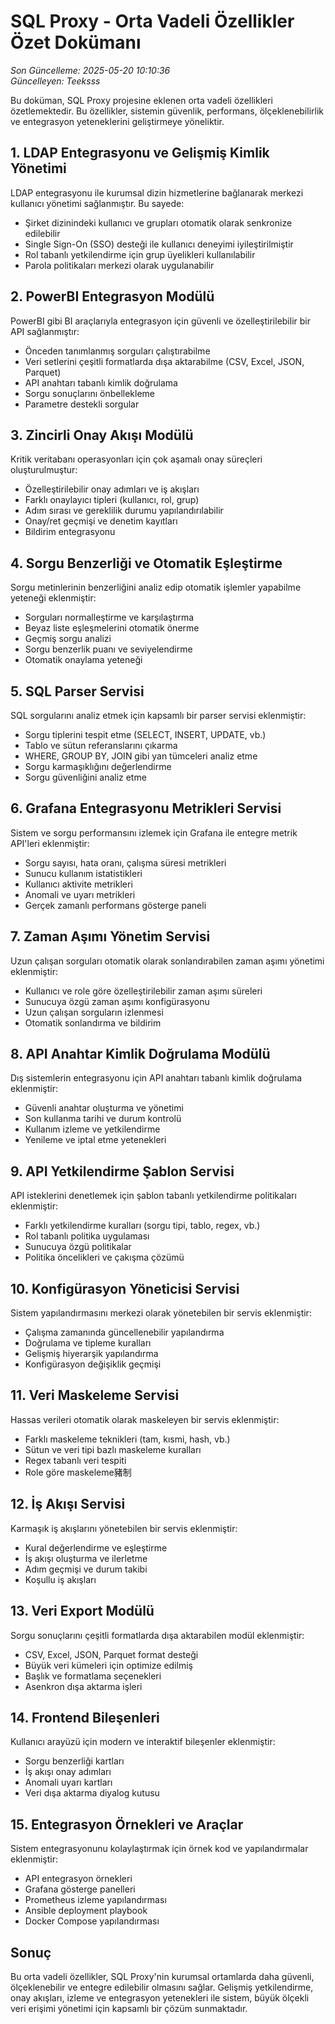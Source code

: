 # SQL Proxy - Orta Vadeli Özellikler Özet Dokümanı

*Son Güncelleme: 2025-05-20 10:10:36*  
*Güncelleyen: Teeksss*

Bu doküman, SQL Proxy projesine eklenen orta vadeli özellikleri özetlemektedir. Bu özellikler, sistemin güvenlik, performans, ölçeklenebilirlik ve entegrasyon yeteneklerini geliştirmeye yöneliktir.

## 1. LDAP Entegrasyonu ve Gelişmiş Kimlik Yönetimi

LDAP entegrasyonu ile kurumsal dizin hizmetlerine bağlanarak merkezi kullanıcı yönetimi sağlanmıştır. Bu sayede:

- Şirket dizinindeki kullanıcı ve grupları otomatik olarak senkronize edilebilir
- Single Sign-On (SSO) desteği ile kullanıcı deneyimi iyileştirilmiştir
- Rol tabanlı yetkilendirme için grup üyelikleri kullanılabilir
- Parola politikaları merkezi olarak uygulanabilir

## 2. PowerBI Entegrasyon Modülü

PowerBI gibi BI araçlarıyla entegrasyon için güvenli ve özelleştirilebilir bir API sağlanmıştır:

- Önceden tanımlanmış sorguları çalıştırabilme
- Veri setlerini çeşitli formatlarda dışa aktarabilme (CSV, Excel, JSON, Parquet)
- API anahtarı tabanlı kimlik doğrulama
- Sorgu sonuçlarını önbellekleme
- Parametre destekli sorgular

## 3. Zincirli Onay Akışı Modülü

Kritik veritabanı operasyonları için çok aşamalı onay süreçleri oluşturulmuştur:

- Özelleştirilebilir onay adımları ve iş akışları
- Farklı onaylayıcı tipleri (kullanıcı, rol, grup)
- Adım sırası ve gereklilik durumu yapılandırılabilir
- Onay/ret geçmişi ve denetim kayıtları
- Bildirim entegrasyonu

## 4. Sorgu Benzerliği ve Otomatik Eşleştirme

Sorgu metinlerinin benzerliğini analiz edip otomatik işlemler yapabilme yeteneği eklenmiştir:

- Sorguları normalleştirme ve karşılaştırma
- Beyaz liste eşleşmelerini otomatik önerme
- Geçmiş sorgu analizi
- Sorgu benzerlik puanı ve seviyelendirme
- Otomatik onaylama yeteneği

## 5. SQL Parser Servisi

SQL sorgularını analiz etmek için kapsamlı bir parser servisi eklenmiştir:

- Sorgu tiplerini tespit etme (SELECT, INSERT, UPDATE, vb.)
- Tablo ve sütun referanslarını çıkarma
- WHERE, GROUP BY, JOIN gibi yan tümceleri analiz etme
- Sorgu karmaşıklığını değerlendirme
- Sorgu güvenliğini analiz etme

## 6. Grafana Entegrasyonu Metrikleri Servisi

Sistem ve sorgu performansını izlemek için Grafana ile entegre metrik API'leri eklenmiştir:

- Sorgu sayısı, hata oranı, çalışma süresi metrikleri
- Sunucu kullanım istatistikleri
- Kullanıcı aktivite metrikleri
- Anomali ve uyarı metrikleri
- Gerçek zamanlı performans gösterge paneli

## 7. Zaman Aşımı Yönetim Servisi

Uzun çalışan sorguları otomatik olarak sonlandırabilen zaman aşımı yönetimi eklenmiştir:

- Kullanıcı ve role göre özelleştirilebilir zaman aşımı süreleri
- Sunucuya özgü zaman aşımı konfigürasyonu
- Uzun çalışan sorguların izlenmesi
- Otomatik sonlandırma ve bildirim

## 8. API Anahtar Kimlik Doğrulama Modülü

Dış sistemlerin entegrasyonu için API anahtarı tabanlı kimlik doğrulama eklenmiştir:

- Güvenli anahtar oluşturma ve yönetimi
- Son kullanma tarihi ve durum kontrolü
- Kullanım izleme ve yetkilendirme
- Yenileme ve iptal etme yetenekleri

## 9. API Yetkilendirme Şablon Servisi

API isteklerini denetlemek için şablon tabanlı yetkilendirme politikaları eklenmiştir:

- Farklı yetkilendirme kuralları (sorgu tipi, tablo, regex, vb.)
- Rol tabanlı politika uygulaması
- Sunucuya özgü politikalar
- Politika öncelikleri ve çakışma çözümü

## 10. Konfigürasyon Yöneticisi Servisi

Sistem yapılandırmasını merkezi olarak yönetebilen bir servis eklenmiştir:

- Çalışma zamanında güncellenebilir yapılandırma
- Doğrulama ve tipleme kuralları
- Gelişmiş hiyerarşik yapılandırma
- Konfigürasyon değişiklik geçmişi

## 11. Veri Maskeleme Servisi

Hassas verileri otomatik olarak maskeleyen bir servis eklenmiştir:

- Farklı maskeleme teknikleri (tam, kısmi, hash, vb.)
- Sütun ve veri tipi bazlı maskeleme kuralları
- Regex tabanlı veri tespiti
- Role göre maskeleme豬制

## 12. İş Akışı Servisi

Karmaşık iş akışlarını yönetebilen bir servis eklenmiştir:

- Kural değerlendirme ve eşleştirme
- İş akışı oluşturma ve ilerletme
- Adım geçmişi ve durum takibi
- Koşullu iş akışları

## 13. Veri Export Modülü

Sorgu sonuçlarını çeşitli formatlarda dışa aktarabilen modül eklenmiştir:

- CSV, Excel, JSON, Parquet format desteği
- Büyük veri kümeleri için optimize edilmiş
- Başlık ve formatlama seçenekleri
- Asenkron dışa aktarma işleri

## 14. Frontend Bileşenleri

Kullanıcı arayüzü için modern ve interaktif bileşenler eklenmiştir:

- Sorgu benzerliği kartları
- İş akışı onay adımları
- Anomali uyarı kartları
- Veri dışa aktarma diyalog kutusu

## 15. Entegrasyon Örnekleri ve Araçlar

Sistem entegrasyonunu kolaylaştırmak için örnek kod ve yapılandırmalar eklenmiştir:

- API entegrasyon örnekleri
- Grafana gösterge panelleri
- Prometheus izleme yapılandırması
- Ansible deployment playbook
- Docker Compose yapılandırması

## Sonuç

Bu orta vadeli özellikler, SQL Proxy'nin kurumsal ortamlarda daha güvenli, ölçeklenebilir ve entegre edilebilir olmasını sağlar. Gelişmiş yetkilendirme, onay akışları, izleme ve entegrasyon yetenekleri ile sistem, büyük ölçekli veri erişimi yönetimi için kapsamlı bir çözüm sunmaktadır.